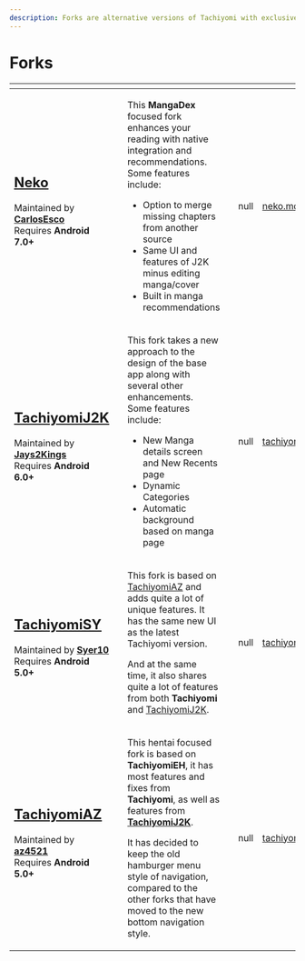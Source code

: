 ```yaml
---
description: Forks are alternative versions of Tachiyomi with exclusive features.
---
```


# Forks

<table data-card-size="large" data-view="cards"><thead><tr><th></th><th></th><th></th><th data-hidden data-card-cover data-type="files"></th><th data-hidden data-type="rating" data-max="5"></th><th data-hidden data-card-target data-type="content-ref"></th></tr></thead><tbody><tr><td><h2><a href="neko.md">Neko</a></h2><p>Maintained by <a href="https://github.com/CarlosEsco"><strong>CarlosEsco</strong></a><br>Requires <strong>Android 7.0+</strong></p></td><td></td><td><p>This <strong>MangaDex</strong> focused fork enhances your reading with native integration and recommendations. Some features include:</p><ul><li>Option to merge missing chapters from another source</li><li>Same UI and features of J2K minus editing manga/cover</li><li>Built in manga recommendations</li></ul></td><td></td><td>null</td><td><a href="neko.md">neko.md</a></td></tr><tr><td><h2><a href="tachiyomij2k.md">TachiyomiJ2K</a></h2><p>Maintained by <a href="https://github.com/Jays2Kings"><strong>Jays2Kings</strong></a><br>Requires <strong>Android 6.0+</strong></p></td><td></td><td><p>This fork takes a new approach to the design of the base app along with several other enhancements. Some features include:</p><ul><li>New Manga details screen and New Recents page</li><li>Dynamic Categories</li><li>Automatic background based on manga page</li></ul></td><td></td><td>null</td><td><a href="tachiyomij2k.md">tachiyomij2k.md</a></td></tr><tr><td><h2><a href="tachiyomisy.md">TachiyomiSY</a></h2><p>Maintained by <a href="https://github.com/jobobby04"><strong>Syer10</strong></a><br>Requires <strong>Android 5.0+</strong></p></td><td></td><td><p>This fork is based on <a href="tachiyomiaz.md">TachiyomiAZ</a> and adds quite a lot of unique features. It has the same new UI as the latest Tachiyomi version.</p><p></p><p>And at the same time, it also shares quite a lot of features from both <strong>Tachiyomi</strong> and <a href="tachiyomij2k.md">TachiyomiJ2K</a>.</p></td><td></td><td>null</td><td><a href="tachiyomisy.md">tachiyomisy.md</a></td></tr><tr><td><h2><a href="tachiyomiaz.md">TachiyomiAZ</a></h2><p>Maintained by <a href="https://github.com/az4521"><strong>az4521</strong></a><br>Requires <strong>Android 5.0+</strong></p></td><td></td><td><p>This hentai focused fork is based on <strong>TachiyomiEH</strong>, it has most features and fixes from <strong>Tachiyomi</strong>, as well as features from <a href="tachiyomij2k.md"><strong>TachiyomiJ2K</strong></a>.</p><p></p><p>It has decided to keep the old hamburger menu style of navigation, compared to the other forks that have moved to the new bottom navigation style.</p></td><td></td><td>null</td><td><a href="tachiyomiaz.md">tachiyomiaz.md</a></td></tr></tbody></table>

